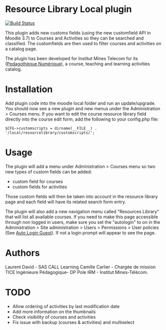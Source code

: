 Resource Library Local plugin
=============================

[![Build Status](https://travis-ci.org/call-learning/moodle-local_resourcelibrary.svg?branch=master)](https://travis-ci.org/call-learning/moodle-local_resourcelibrary)

This plugin adds new customs fields (using the new customfield API in Moodle 3.7) to Courses and Activities so they can be searched and classified.
The customfields are then used to filter courses and activities on a catalog page.

The plugin has been developed for Institut Mines Telecom for its ([Pedagothèque Numérique](https://www.imt.fr/formation/academie-transformations-educatives/ressources-pedagogiques/pedagotheque-numerique/)),
a course, teaching and learning activities catalog.

Installation
============

Add plugin code into the moodle local folder and run an update/upgrade.  You should now see a new plugin and new menus under the Administration > Courses menu.
If you want to edit the course resource library field directly into the course edit form, add the following to your config.php file:

    $CFG->customscripts = dirname(__FILE__) . '/local/resourcelibrary/customscripts/';

Usage
=====

The plugin will add a menu under Administration > Courses menu so two new types of custom fields can be added:
* custom field for courses
* custom fields for activities

Those custom fields will then be taken into account in the resource library page and each field will have its related search form entry.

The plugin will also add a new navigation menu called "Resources Library" that will list
all available courses. If you need to make this page accessible through non logged in users, make sure
you set the "autologin" to on in the Administration > Site administration > Users > Permissions > User policies 
(See [Auto Login Guest](https://docs.moodle.org/39/en/Guest_access)). If not a login prompt will appear to see the page.

Authors
=======
Laurent David - SAS CALL Learning
Camille Carlier - Chargée de mission TICE Ingénieure Pédagogique- DP Pole IRM - Institut Mines-Télécom.


TODO
====
 * Allow ordering of activities by last modification date
 * Add more information on the thumbnails
 * Check visibility of courses and activities
 * Fix issue with backup (courses & activities) and multiselect





 